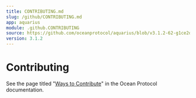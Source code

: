 ```yaml
---
title: CONTRIBUTING.md
slug: /github/CONTRIBUTING.md
app: aquarius
module: .github.CONTRIBUTING
source: https://github.com/oceanprotocol/aquarius/blob/v3.1.2-62-g1ce2da0//github/CONTRIBUTING.md
version: 3.1.2
---
```

<!--
Copyright 2021 Ocean Protocol Foundation
SPDX-License-Identifier: Apache-2.0
-->
# Contributing

See the page titled "[Ways to Contribute](https://docs.oceanprotocol.com/concepts/contributing/)" in the Ocean Protocol documentation.
